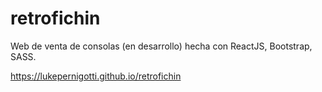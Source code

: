 # retrofichin
Web de venta de consolas (en desarrollo) hecha con ReactJS, Bootstrap, SASS.

https://lukepernigotti.github.io/retrofichin
